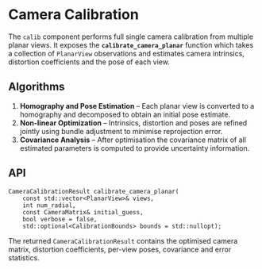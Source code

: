# Camera Calibration

The `calib` component performs full single camera calibration from multiple
planar views. It exposes the **`calibrate_camera_planar`** function which takes a
collection of `PlanarView` observations and estimates camera intrinsics,
distortion coefficients and the pose of each view.

## Algorithms

1. **Homography and Pose Estimation** – Each planar view is converted to a
   homography and decomposed to obtain an initial pose estimate.
2. **Non-linear Optimization** – Intrinsics, distortion and poses are refined
   jointly using bundle adjustment to minimise reprojection error.
3. **Covariance Analysis** – After optimisation the covariance matrix of all
   estimated parameters is computed to provide uncertainty information.

## API

```
CameraCalibrationResult calibrate_camera_planar(
    const std::vector<PlanarView>& views,
    int num_radial,
    const CameraMatrix& initial_guess,
    bool verbose = false,
    std::optional<CalibrationBounds> bounds = std::nullopt);
```

The returned `CameraCalibrationResult` contains the optimised camera matrix,
distortion coefficients, per-view poses, covariance and error statistics.
